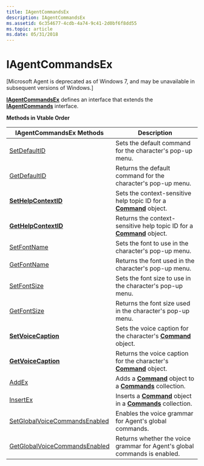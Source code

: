 ```yaml
---
title: IAgentCommandsEx
description: IAgentCommandsEx
ms.assetid: 6c354677-4cdb-4a74-9c41-2d0bf6f8dd55
ms.topic: article
ms.date: 05/31/2018
---
```


# IAgentCommandsEx

\[Microsoft Agent is deprecated as of Windows 7, and may be unavailable in subsequent versions of Windows.\]

[**IAgentCommandsEx**](iagentcommandex.md) defines an interface that extends the [**IAgentCommands**](iagentcommands.md) interface.

**Methods in Vtable Order**



| IAgentCommandsEx Methods                                                             | Description                                                                                                   |
|--------------------------------------------------------------------------------------|---------------------------------------------------------------------------------------------------------------|
| [SetDefaultID](iagentcommandsex--setdefaultid.md)                                   | Sets the default command for the character's pop-up menu.                                                     |
| [GetDefaultID](iagentcommandsex--getdefaultid.md)                                   | Returns the default command for the character's pop-up menu.                                                  |
| [**SetHelpContextID**](iagentcommandex--sethelpcontextid.md)                        | Sets the context-sensitive help topic ID for a [**Command**](/windows/desktop/lwef/the-command-object) object.                     |
| [**GetHelpContextID**](iagentcommandex--gethelpcontextid.md)                        | Returns the context-sensitive help topic ID for a [**Command**](/windows/desktop/lwef/the-command-object) object.                  |
| [SetFontName](iagentcommandsex--setfontname.md)                                     | Sets the font to use in the character's pop-up menu.                                                          |
| [GetFontName](iagentcommandsex--getfontname.md)                                     | Returns the font used in the character's pop-up menu.                                                         |
| [SetFontSize](iagentcommandsex--setfontsize.md)                                     | Sets the font size to use in the character's pop-up menu.                                                     |
| [GetFontSize](iagentcommandsex--getfontsize.md)                                     | Returns the font size used in the character's pop-up menu.                                                    |
| [**SetVoiceCaption**](iagentcommandex--setvoicecaption.md)                          | Sets the voice caption for the character's [**Command**](/windows/desktop/lwef/the-command-object) object.                         |
| [**GetVoiceCaption**](iagentcommandex--getvoicecaption.md)                          | Returns the voice caption for the character's [**Command**](/windows/desktop/lwef/the-command-object) object.                      |
| [AddEx](iagentcommandsex--addex.md)                                                 | Adds a [**Command**](/windows/desktop/lwef/the-command-object) object to a [**Commands**](/windows/desktop/lwef/the-commands-collection-object) collection.    |
| [InsertEx](iagentcommandsex--insertex.md)                                           | Inserts a [**Command**](/windows/desktop/lwef/the-command-object) object in a [**Commands**](/windows/desktop/lwef/the-commands-collection-object) collection. |
| [SetGlobalVoiceCommandsEnabled](iagentcommandsex--setglobalvoicecommandsenabled.md) | Enables the voice grammar for Agent's global commands.                                                        |
| [GetGlobalVoiceCommandsEnabled](iagentcommandsex--getglobalvoicecommandsenabled.md) | Returns whether the voice grammar for Agent's global commands is enabled.                                     |



 

 

 